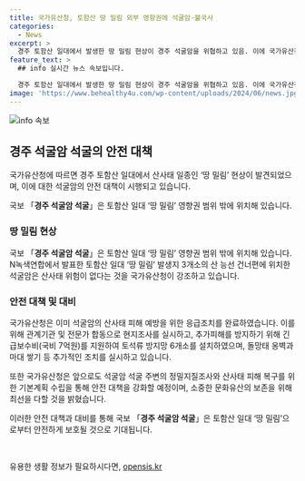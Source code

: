 ```yaml
---
title: 국가유산청, 토함산 땅 밀림 외부 영향권에 석굴암·불국사
categories:
  - News
excerpt: >
  경주 토함산 일대에서 발생한 땅 밀림 현상이 경주 석굴암을 위협하고 있음. 이에 국가유산청은 산사태 피해를 예방하기 위해 긴급조치를 취하고 있으며, 이미 토석류 방지망 6개소를 설치 완료하고 추가 보수조치를 진행 중임. 또한, 석굴암 주변 정밀지질조사와 피해 복구에 대한 기본계획을 수립하여 보존을 위해 최선을 다할 예정임. 해당 내용은 정책브리핑의 정책뉴스자료로, 출처를 표기하면 자유롭게 이용 가능함.
feature_text: >
  ## info 실시간 뉴스 속보입니다.

  경주 토함산 일대에서 발생한 땅 밀림 현상이 경주 석굴암을 위협하고 있음. 이에 국가유산청은 산사태 피해를 예방하기 위해 긴급조치를 취하고 있으며, 이미 토석류 방지망 6개소를 설치 완료하고 추가 보수조치를 진행 중임. 또한, 석굴암 주변 정밀지질조사와 피해 복구에 대한 기본계획을 수립하여 보존을 위해 최선을 다할 예정임. 해당 내용은 정책브리핑의 정책뉴스자료로, 출처를 표기하면 자유롭게 이용 가능함.
image: 'https://www.behealthy4u.com/wp-content/uploads/2024/06/news.jpg'
---
```


<p><img src="https://www.behealthy4u.com/wp-content/uploads/2024/06/news.jpg" alt="info 속보" /></p>

<h2 data-ke-size="size26">경주 석굴암 석굴의 안전 대책</h2>

<p>국가유산청에 따르면 경주 토함산 일대에서 산사태 일종인 ‘땅 밀림’ 현상이 발견되었으며, 이에 대한 석굴암의 안전 대책이 시행되고 있습니다.</p>

<p data-ke-size="size16">국보 「<b>경주 석굴암 석굴</b>」은 토함산 일대 ‘땅 밀림’ 영향권 범위 밖에 위치해 있습니다.</p>

<h3>땅 밀림 현상</h3>

<p>국보 「<b>경주 석굴암 석굴</b>」은 토함산 일대 ‘땅 밀림’ 영향권 범위 밖에 위치해 있습니다. N녹색연합에서 발표한 토함산 일대 ‘땅 밀림’ 발생지 3개소의 산 능선 건너편에 위치한 석굴암은 산사태 위험이 없다는 것을 국가유산청이 강조하고 있습니다.</p>

<h3>안전 대책 및 대비</h3>

<p>국가유산청은 이미 석굴암의 산사태 피해 예방을 위한 응급조치를 완료하였습니다. 이를 위해 관계기관 및 전문가 합동으로 현지조사를 실시하고, 추가피해를 방지하기 위해 긴급보수비(국비 7억원)를 지원하여 토석류 방지망 6개소를 설치하였으며, 돌망태 옹벽과 마대 쌓기 등 추가적인 조치를 실시하고 있습니다.</p>

<p>또한 국가유산청은 앞으로도 석굴암 석굴 주변의 정밀지질조사와 산사태 피해 복구를 위한 기본계획 수립을 통해 안전 대책을 강화할 예정이며, 소중한 문화유산의 보존을 위해 최선을 다할 것을 밝혔습니다.</p>

<p>이러한 안전 대책과 대비를 통해 국보 「<b>경주 석굴암 석굴</b>」은 토함산 일대 ‘땅 밀림’으로부터 안전하게 보호될 것으로 기대됩니다. <p data-ke-size="size16">&nbsp;</p></p>
유용한 생활 정보가 필요하시다면, <a href="https://opensis.kr" rel="dofollow">opensis.kr</a>


